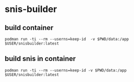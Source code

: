 # snis-builder

## build container
``` 
podman run -ti --rm --userns=keep-id  -v $PWD/data:/app $USER/snisbuilder:latest
```

## build snis in container
```
podman run -ti --rm --userns=keep-id -v $PWD/data:/app $USER/snisbuilder:latest
```
